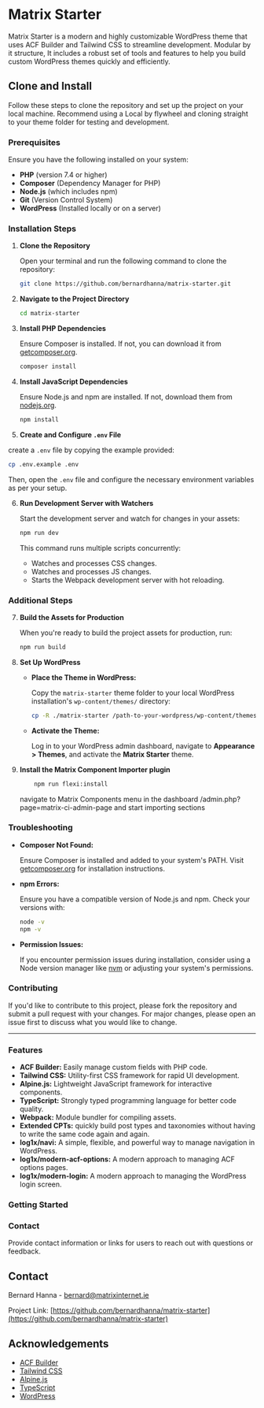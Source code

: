 # Matrix Starter

Matrix Starter is a modern and highly customizable WordPress theme that uses ACF Builder and Tailwind CSS to streamline development. Modular by it structure, It includes a robust set of tools and features to help you build custom WordPress themes quickly and efficiently.

## Clone and Install

Follow these steps to clone the repository and set up the project on your local machine. Recommend using a Local by flywheel and cloning straight to your theme folder for testing and development.

### Prerequisites

Ensure you have the following installed on your system:

- **PHP** (version 7.4 or higher)
- **Composer** (Dependency Manager for PHP)
- **Node.js** (which includes npm)
- **Git** (Version Control System)
- **WordPress** (Installed locally or on a server)

### Installation Steps

1. **Clone the Repository**

   Open your terminal and run the following command to clone the repository:

   ```bash
   git clone https://github.com/bernardhanna/matrix-starter.git
   ```

2. **Navigate to the Project Directory**

   ```bash
   cd matrix-starter
   ```

3. **Install PHP Dependencies**

   Ensure Composer is installed. If not, you can download it from [getcomposer.org](https://getcomposer.org/).

   ```bash
   composer install
   ```

4. **Install JavaScript Dependencies**

   Ensure Node.js and npm are installed. If not, download them from [nodejs.org](https://nodejs.org/).

   ```bash
   npm install
   ```

5. **Create and Configure `.env` File**

  create a `.env` file by copying the example provided:

   ```bash
   cp .env.example .env
   ```

   Then, open the `.env` file and configure the necessary environment variables as per your setup.

6. **Run Development Server with Watchers**

   Start the development server and watch for changes in your assets:

   ```bash
   npm run dev
   ```

   This command runs multiple scripts concurrently:
   
   - Watches and processes CSS changes.
   - Watches and processes JS changes.
   - Starts the Webpack development server with hot reloading.

### Additional Steps

7. **Build the Assets for Production**

   When you're ready to build the project assets for production, run:

   ```bash
   npm run build
   ```

8. **Set Up WordPress**

   - **Place the Theme in WordPress:**

     Copy the `matrix-starter` theme folder to your local WordPress installation's `wp-content/themes/` directory:

     ```bash
     cp -R ./matrix-starter /path-to-your-wordpress/wp-content/themes/
     ```

   - **Activate the Theme:**

     Log in to your WordPress admin dashboard, navigate to **Appearance > Themes**, and activate the **Matrix Starter** theme.

9. **Install the Matrix Component Importer plugin**

     ```bash
         npm run flexi:install
      ```
   navigate to Matrix Components menu in the dashboard /admin.php?page=matrix-ci-admin-page and start importing sections


### Troubleshooting

- **Composer Not Found:**

  Ensure Composer is installed and added to your system's PATH. Visit [getcomposer.org](https://getcomposer.org/) for installation instructions.

- **npm Errors:**

  Ensure you have a compatible version of Node.js and npm. Check your versions with:

  ```bash
  node -v
  npm -v
  ```

- **Permission Issues:**

  If you encounter permission issues during installation, consider using a Node version manager like [nvm](https://github.com/nvm-sh/nvm) or adjusting your system's permissions.

### Contributing

If you'd like to contribute to this project, please fork the repository and submit a pull request with your changes. For major changes, please open an issue first to discuss what you would like to change.

---

### Features

- **ACF Builder:** Easily manage custom fields with PHP code.
- **Tailwind CSS:** Utility-first CSS framework for rapid UI development.
- **Alpine.js:** Lightweight JavaScript framework for interactive components.
- **TypeScript:** Strongly typed programming language for better code quality.
- **Webpack:** Module bundler for compiling assets.
- **Extended CPTs:** quickly build post types and taxonomies without having to write the same code again and again. 
- **log1x/navi:** A simple, flexible, and powerful way to manage navigation in WordPress.
- **log1x/modern-acf-options:** A modern approach to managing ACF options pages.
- **log1x/modern-login:** A modern approach to managing the WordPress login screen.

### Getting Started


### Contact

Provide contact information or links for users to reach out with questions or feedback.

## Contact

Bernard Hanna - bernard@matrixinternet.ie

Project Link: [https://github.com/bernardhanna/matrix-starter](https://github.com/bernardhanna/matrix-starter)

## Acknowledgements

- [ACF Builder](https://www.advancedcustomfields.com/)
- [Tailwind CSS](https://tailwindcss.com/)
- [Alpine.js](https://alpinejs.dev/)
- [TypeScript](https://www.typescriptlang.org/)
- [WordPress](https://wordpress.org/)

